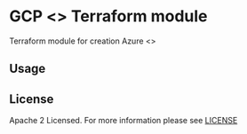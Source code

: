 # GCP <> Terraform module
Terraform module for creation Azure <>

## Usage

<!-- BEGIN_TF_DOCS -->

<!-- END_TF_DOCS -->

## License

Apache 2 Licensed. For more information please see [LICENSE](https://github.com/data-platform-hq/terraform-azurerm<>/tree/master/LICENSE)
